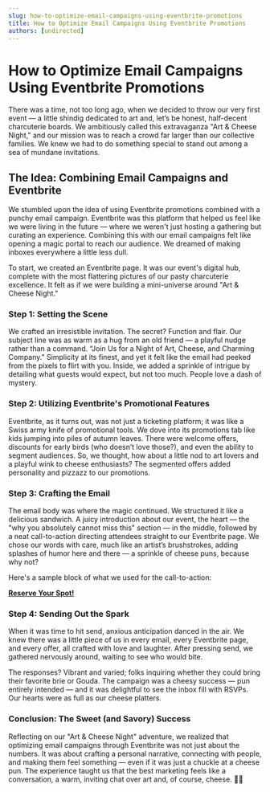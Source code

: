 ```yaml
---
slug: how-to-optimize-email-campaigns-using-eventbrite-promotions
title: How to Optimize Email Campaigns Using Eventbrite Promotions
authors: [undirected]
---
```


# How to Optimize Email Campaigns Using Eventbrite Promotions

There was a time, not too long ago, when we decided to throw our very first event — a little shindig dedicated to art and, let’s be honest, half-decent charcuterie boards. We ambitiously called this extravaganza "Art & Cheese Night," and our mission was to reach a crowd far larger than our collective families. We knew we had to do something special to stand out among a sea of mundane invitations. 

## The Idea: Combining Email Campaigns and Eventbrite

We stumbled upon the idea of using Eventbrite promotions combined with a punchy email campaign. Eventbrite was this platform that helped us feel like we were living in the future — where we weren't just hosting a gathering but curating an experience. Combining this with our email campaigns felt like opening a magic portal to reach our audience. We dreamed of making inboxes everywhere a little less dull. 

To start, we created an Eventbrite page. It was our event's digital hub, complete with the most flattering pictures of our pasty charcuterie excellence. It felt as if we were building a mini-universe around "Art & Cheese Night."

### Step 1: Setting the Scene

We crafted an irresistible invitation. The secret? Function and flair. Our subject line was as warm as a hug from an old friend — a playful nudge rather than a command. “Join Us for a Night of Art, Cheese, and Charming Company." Simplicity at its finest, and yet it felt like the email had peeked from the pixels to flirt with you. Inside, we added a sprinkle of intrigue by detailing what guests would expect, but not too much. People love a dash of mystery.

### Step 2: Utilizing Eventbrite's Promotional Features

Eventbrite, as it turns out, was not just a ticketing platform; it was like a Swiss army knife of promotional tools. We dove into its promotions tab like kids jumping into piles of autumn leaves. There were welcome offers, discounts for early birds (who doesn’t love those?), and even the ability to segment audiences. So, we thought, how about a little nod to art lovers and a playful wink to cheese enthusiasts? The segmented offers added personality and pizzazz to our promotions.

### Step 3: Crafting the Email

The email body was where the magic continued. We structured it like a delicious sandwich. A juicy introduction about our event, the heart — the "why you absolutely cannot miss this" section — in the middle, followed by a neat call-to-action directing attendees straight to our Eventbrite page. We chose our words with care, much like an artist’s brushstrokes, adding splashes of humor here and there — a sprinkle of cheese puns, because why not?

Here's a sample block of what we used for the call-to-action:


[**Reserve Your Spot!**](https://www.eventbrite.com/e/art-cheese-night)


### Step 4: Sending Out the Spark

When it was time to hit send, anxious anticipation danced in the air. We knew there was a little piece of us in every email, every Eventbrite page, and every offer, all crafted with love and laughter. After pressing send, we gathered nervously around, waiting to see who would bite.

The responses? Vibrant and varied; folks inquiring whether they could bring their favorite brie or Gouda. The campaign was a cheesy success — pun entirely intended — and it was delightful to see the inbox fill with RSVPs. Our hearts were as full as our cheese platters.

### Conclusion: The Sweet (and Savory) Success

Reflecting on our "Art & Cheese Night" adventure, we realized that optimizing email campaigns through Eventbrite was not just about the numbers. It was about crafting a personal narrative, connecting with people, and making them feel something — even if it was just a chuckle at a cheese pun. The experience taught us that the best marketing feels like a conversation, a warm, inviting chat over art and, of course, cheese. 🧀✨